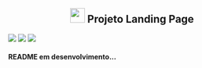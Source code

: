 <h2 align="center">  
  <img src="https://user-images.githubusercontent.com/69096673/169550418-4193e4ff-8142-478c-bbd6-0bb7623d9cb5.jpeg" width="30px">
  Projeto Landing Page </h2>
<p>
  <img src="https://img.shields.io/github/issues/the4nna/landing-page"> 
  <img src="https://img.shields.io/github/stars/the4nna/landing-page"> 
  <img src="https://img.shields.io/github/forks/the4nna/landing-page?color=purple">
</p>


<h4> README em desenvolvimento... </h4>
